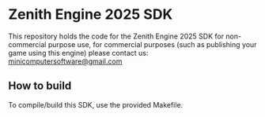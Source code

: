 # Zenith Engine 2025 SDK
This repository holds the code for the Zenith Engine 2025 SDK for non-commercial purpose use, for commercial purposes (such as publishing your game using this engine) please contact us: minicomputersoftware@gmail.com

## How to build
To compile/build this SDK, use the provided Makefile.
